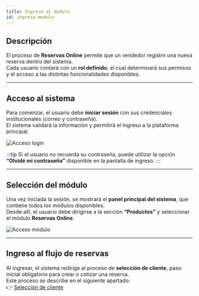 ```yaml
---
title: Ingreso al módulo
id: ingreso-modulo
---
```


## Descripción

El proceso de **Reservas Online** permite que un vendedor registre una nueva reserva dentro del sistema.  
Cada usuario contará con un **rol definido**, el cual determinará sus permisos y el acceso a las distintas funcionalidades disponibles.

---

## Acceso al sistema

Para comenzar, el usuario debe **iniciar sesión** con sus credenciales institucionales (correo y contraseña).  
El sistema validará la información y permitirá el ingreso a la plataforma principal.

![Acceso login](/img/reservas-online/login.png)

:::tip
Si el usuario no recuerda su contraseña, puede utilizar la opción **“Olvidé mi contraseña”** disponible en la pantalla de ingreso.
:::

---

## Selección del módulo

Una vez iniciada la sesión, se mostrará el **panel principal del sistema**, que contiene todos los módulos disponibles.  
Desde allí, el usuario debe dirigirse a la sección **“Productos”** y seleccionar el módulo **Reservas Online**.

![Acceso módulo](/img/reservas-online/modulos.png)

---

## Ingreso al flujo de reservas

Al ingresar, el sistema redirige al proceso de **selección de cliente**, paso inicial obligatorio para crear o cotizar una reserva.  
Este proceso se describe en el siguiente apartado:  
👉 [Selección de cliente](./seleccion-cliente.md)
